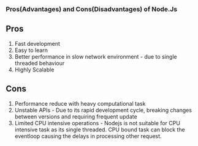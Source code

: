 ### Pros(Advantages) and Cons(Disadvantages) of Node.Js

## Pros

1) Fast development
2) Easy to learn
3) Better performance in slow network environment - due to single threaded behaviour
4) Highly Scalable

## Cons

1) Performance reduce with heavy computational task
2) Unstable APIs - Due to its rapid development cycle, breaking changes between versions and requiring frequent update
3) Limited CPU intensive operations - Nodejs is not suitable for CPU intensive task as its single threaded. CPU bound task can block the eventloop causing the delays in processing other request.
